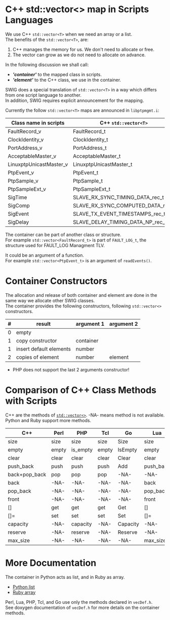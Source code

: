 # C++ std::vector<> map in Scripts Languages

We use C++ `std::vector<T>` when we need an array or a list.  
The benefits of the `std::vector<T>`, are:

 1. C++ manages the memory for us. We don't need to allocate or free.
 1. The vector can grow as we do not need to allocate on advance.


In the following discussion we shall call:

  * ***'container'*** to the mapped class in scripts.
  * ***'element'*** to the C++ class, we use in the container.


SWIG does a special translation of `std::vector<T>` in a way which differs from one script language to another.  
In addition, SWIG requires explicit announcement for the mapping.

Currently the follow `std::vector<T>` maps are announced in `libptpmgmt.i`:

|Class name in scripts  |C++ `std::vector<T>`             |header |
|-----------------------|---------------------------------|-------|
|FaultRecord_v          |FaultRecord_t                    |types.h|
|ClockIdentity_v        |ClockIdentity_t                  |types.h|
|PortAddress_v          |PortAddress_t                    |types.h|
|AcceptableMaster_v     |AcceptableMaster_t               |types.h|
|LinuxptpUnicastMaster_v|LinuxptpUnicastMaster_t          |types.h|
|PtpEvent_v             |PtpEvent_t                       |ptp.h  |
|PtpSample_v            |PtpSample_t                      |ptp.h  |
|PtpSampleExt_v         |PtpSampleExt_t                   |ptp.h  |
|SigTime                |SLAVE_RX_SYNC_TIMING_DATA_rec_t  |sig.h  |
|SigComp                |SLAVE_RX_SYNC_COMPUTED_DATA_rec_t|sig.h  |
|SigEvent               |SLAVE_TX_EVENT_TIMESTAMPS_rec_t  |sig.h  |
|SigDelay               |SLAVE_DELAY_TIMING_DATA_NP_rec_t |sig.h  |


The container can be part of another class or structure.  
For example `std::vector<FaultRecord_t>` is part of `FAULT_LOG_t`, the structure used for FAULT_LOG Managment TLV.

It could be an argument of a function.  
For example `std::vector<PtpEvent_t>` is an argument of `readEvents()`.

# Container Constructors

The allocation and release of both container and element are done in the same way we allocate other SWIG classes.  
The container provides the following constructors, following `std::vector<>` constructors.

|#  |result                 |argument 1|argument 2|
|---|-----------------------|----------|----------|
|0  |empty                  |          |          |
|1  |copy constructor       |container |          |
|1  |insert default elements|number    |          |
|2  |copies of element      |number    |element   |

* PHP does not support the last 2 arguments constructor!

# Comparison of C++ Class Methods with Scripts  

C++ are the methods of [`std::vector<>`](https://en.cppreference.com/w/cpp/container/vector).
-NA- means method is not available.
Python and Ruby support more methods.

|C++          |Perl |PHP     |Tcl  |Go      |Lua      |Python   |Ruby    |
|-------------|-----|--------|-----|--------|---------|---------|--------|
|size         |size |size    |size |Size    |size     |size     |size    |
|empty        |empty|is_empty|empty|IsEmpty |empty    |empty    |empty?  |
|clear        |clear|clear   |clear|Clear   |clear    |clear    |clear   |
|push_back    |push |push    |push |Add     |push_back|push_back|push    |
|back+pop_back|pop  |pop     |pop  |-NA-    |-NA-     |pop      |pop     |
|back         |-NA- |-NA-    |-NA- |-NA-    |back     |back     |back    |
|pop_back     |-NA- |-NA-    |-NA- |-NA-    |pop_back |pop_back |-NA-    |
|front        |-NA- |-NA-    |-NA- |-NA-    |front    |front    |front   |
|[]           |get  |get     |get  |Get     |[]       |[]       |[]      |
|[]=          |set  |set     |set  |Set     |[]=      |[]=      |[]=     |
|capacity     |-NA- |capacity|-NA- |Capacity|-NA-     |capacity |capacity|
|reserve      |-NA- |reserve |-NA- |Reserve |-NA-     |reserve  |reserve |
|max_size     |-NA- |-NA-    |-NA- |-NA-    |max_size |-NA-     |-NA-    |

# More Documentation

The container in Python acts as list, and in Ruby as array.  

  * [Python list](https://docs.python.org/3/tutorial/datastructures.html)
  * [Ruby array](https://ruby-doc.org/core/Array.html)

Perl, Lua, PHP, Tcl, and Go use only the methods declared in `vecDef.h`.  
See doxygen documentation of `vecDef.h` for more details on the container methods.
